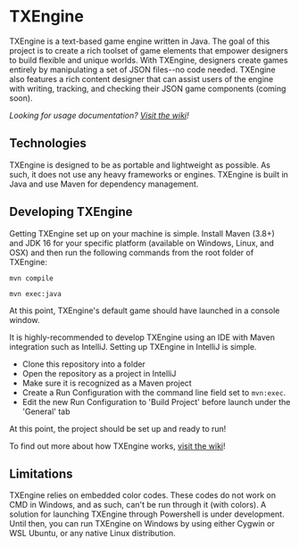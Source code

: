 # TXEngine

TXEngine is a text-based game engine written in Java. The goal of this project is to create a rich toolset of game elements that empower designers to build flexible and unique worlds. With TXEngine, designers create games entirely by manipulating a set of JSON files--no code needed. TXEngine also features a rich content designer that can assist users of the engine with writing, tracking, and checking their JSON game components (coming soon).

*Looking for usage documentation? [Visit the wiki](https://github.com/SlappedWithSilence/TXEngine/wiki)!*

## Technologies

TXEngine is designed to be as portable and lightweight as possible. As such, it does not use any heavy frameworks or engines. 
TXEngine is built in Java and use Maven for dependency management.


## Developing TXEngine

Getting TXEngine set up on your machine is simple. Install Maven (3.8+) and JDK 16 for your specific platform (available on Windows, Linux, and OSX) and then run the following commands from the root folder of TXEngine:

`mvn compile`

`mvn exec:java`

At this point, TXEngine's default game should have launched in a console window.

It is highly-recommended to develop TXEngine using an IDE with Maven integration such as IntelliJ. Setting up TXEngine in IntelliJ is simple. 

- Clone this repository into a folder
- Open the repository as a project in IntelliJ
- Make sure it is recognized as a Maven project
- Create a Run Configuration with the command line field set to `mvn:exec`. 
- Edit the new Run Configuration to 'Build Project' before launch under the 'General' tab

At this point, the project should be set up and ready to run!

To find out more about how TXEngine works, [visit the wiki](https://github.com/SlappedWithSilence/TXEngine/wiki)!

## Limitations

TXEngine relies on embedded color codes. These codes do not work on CMD in Windows, and as such, can't be run through it (with colors). A solution for launching TXEngine through Powershell is under development. Until then, you can run TXEngine on Windows by using either Cygwin or WSL Ubuntu, or any native Linux distribution.

